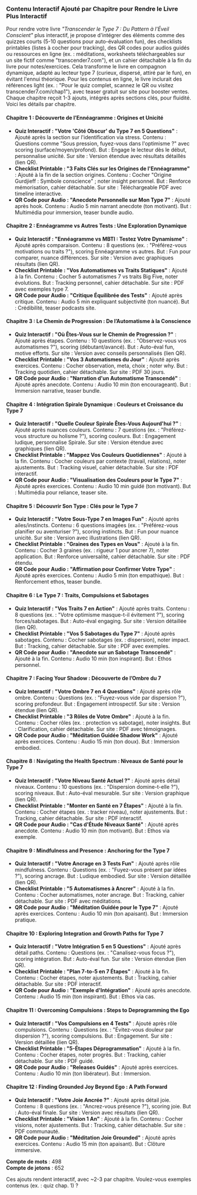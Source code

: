 ### Contenu Interactif Ajouté par Chapitre pour Rendre le Livre Plus Interactif

Pour rendre votre livre *"Transcender le Type 7 : Du Pattern à l'Éveil Conscient"* plus interactif, je propose d'intégrer des éléments comme des quizzes courts (5-10 questions pour auto-évaluation fun), des checklists printables (listes à cocher pour tracking), des QR codes pour audios guidés ou ressources en ligne (ex. : méditations, worksheets téléchargeables sur un site fictif comme "transcender7.com"), et un cahier détachable à la fin du livre pour notes/exercices. Cela transforme le livre en compagnon dynamique, adapté au lecteur type 7 (curieux, dispersé, attiré par le fun), en évitant l'ennui théorique. Pour les contenus en ligne, le livre inclurait des références light (ex. : "Pour le quiz complet, scannez le QR ou visitez transcender7.com/chap1"), avec teaser gratuit sur site pour booster ventes. Chaque chapitre reçoit 1-3 ajouts, intégrés après sections clés, pour fluidité. Voici les détails par chapitre.

#### Chapitre 1 : Découverte de l’Ennéagramme : Origines et Unicité
- **Quiz Interactif : "Votre 'Côté Obscur' du Type 7 en 5 Questions"** : Ajouté après la section sur l'identification via stress. Contenu : Questions comme "Sous pression, fuyez-vous dans l'optimisme ?" avec scoring (surface/moyen/profond). But : Engage le lecteur dès le début, personnalise unicité. Sur site : Version étendue avec résultats détaillés (lien QR).
- **Checklist Printable : "3 Faits Clés sur les Origines de l'Ennéagramme"** : Ajouté à la fin de la section origines. Contenu : Cocher "Origine Gurdjieff : Symbole conscience" ; noter insight personnel. But : Renforce mémorisation, cahier détachable. Sur site : Téléchargeable PDF avec timeline interactive.
- **QR Code pour Audio : "Anecdote Personnelle sur Mon Type 7"** : Ajouté après hook. Contenu : Audio 5 min narrant anecdote (ton motivant). But : Multimédia pour immersion, teaser bundle audio.

#### Chapitre 2 : Ennéagramme vs Autres Tests : Une Exploration Dynamique
- **Quiz Interactif : "Ennéagramme vs MBTI : Testez Votre Dynamisme"** : Ajouté après comparaison. Contenu : 8 questions (ex. : "Préférez-vous motivations ou traits ?"), scoring Ennéagramme vs autres. But : Fun pour comparer, nuance différences. Sur site : Version avec graphiques résultats (lien QR).
- **Checklist Printable : "Vos Automatismes vs Traits Statiques"** : Ajouté à la fin. Contenu : Cocher 5 automatismes 7 vs traits Big Five, noter évolutions. But : Tracking personnel, cahier détachable. Sur site : PDF avec exemples type 7.
- **QR Code pour Audio : "Critique Équilibrée des Tests"** : Ajouté après critique. Contenu : Audio 5 min expliquant subjectivité (ton nuancé). But : Crédibilité, teaser podcasts site.

#### Chapitre 3 : Le Chemin de Progression : De l’Automatisme à la Conscience
- **Quiz Interactif : "Où Êtes-Vous sur le Chemin de Progression ?"** : Ajouté après étapes. Contenu : 10 questions (ex. : "Observez-vous vos automatismes ?"), scoring (débutant/avancé). But : Auto-éval fun, motive efforts. Sur site : Version avec conseils personnalisés (lien QR).
- **Checklist Printable : "Vos 3 Automatismes du Jour"** : Ajouté après exercices. Contenu : Cocher observation, meta, choix ; noter why. But : Tracking quotidien, cahier détachable. Sur site : PDF 30 jours.
- **QR Code pour Audio : "Narration d'un Automatisme Transcendé"** : Ajouté après anecdote. Contenu : Audio 10 min (ton encourageant). But : Immersion narrative, teaser bundle.

#### Chapitre 4 : Intégration Spirale Dynamique : Couleurs et Croissance du Type 7
- **Quiz Interactif : "Quelle Couleur Spirale Êtes-Vous Aujourd'hui ?"** : Ajouté après nuances couleurs. Contenu : 7 questions (ex. : "Préférez-vous structure ou holisme ?"), scoring couleurs. But : Engagement ludique, personnalise Spirale. Sur site : Version étendue avec graphiques (lien QR).
- **Checklist Printable : "Mappez Vos Couleurs Quotidiennes"** : Ajouté à la fin. Contenu : Cocher couleurs par contexte (travail, relations), noter ajustements. But : Tracking visuel, cahier détachable. Sur site : PDF interactif.
- **QR Code pour Audio : "Visualisation des Couleurs pour le Type 7"** : Ajouté après exercices. Contenu : Audio 10 min guidé (ton motivant). But : Multimédia pour reliance, teaser site.

#### Chapitre 5 : Découvrir Son Type : Clés pour le Type 7
- **Quiz Interactif : "Votre Sous-Type 7 en Images Fun"** : Ajouté après ailes/instincts. Contenu : 6 questions imagées (ex. : "Préférez-vous planifier ou aventuriser ?"), scoring instincts. But : Fun pour nuance unicité. Sur site : Version avec illustrations (lien QR).
- **Checklist Printable : "Graines des Types en Vous"** : Ajouté à la fin. Contenu : Cocher 3 graines (ex. : rigueur 1 pour ancrer 7), noter application. But : Renforce universalité, cahier détachable. Sur site : PDF étendu.
- **QR Code pour Audio : "Affirmation pour Confirmer Votre Type"** : Ajouté après exercices. Contenu : Audio 5 min (ton empathique). But : Renforcement ethos, teaser bundle.

#### Chapitre 6 : Le Type 7 : Traits, Compulsions et Sabotages
- **Quiz Interactif : "Vos Traits 7 en Action"** : Ajouté après traits. Contenu : 8 questions (ex. : "Votre optimisme masque-t-il évitement ?"), scoring forces/sabotages. But : Auto-éval engaging. Sur site : Version détaillée (lien QR).
- **Checklist Printable : "Vos 5 Sabotages du Type 7"** : Ajouté après sabotages. Contenu : Cocher sabotages (ex. : dispersion), noter impact. But : Tracking, cahier détachable. Sur site : PDF avec exemples.
- **QR Code pour Audio : "Anecdote sur un Sabotage Transcendé"** : Ajouté à la fin. Contenu : Audio 10 min (ton inspirant). But : Ethos personnel.

#### Chapitre 7 : Facing Your Shadow : Découverte de l’Ombre du 7
- **Quiz Interactif : "Votre Ombre 7 en 4 Questions"** : Ajouté après rôle ombre. Contenu : Questions (ex. : "Fuyez-vous vide par dispersion ?"), scoring profondeur. But : Engagement introspectif. Sur site : Version étendue (lien QR).
- **Checklist Printable : "3 Rôles de Votre Ombre"** : Ajouté à la fin. Contenu : Cocher rôles (ex. : protection vs sabotage), noter insights. But : Clarification, cahier détachable. Sur site : PDF avec témoignages.
- **QR Code pour Audio : "Méditation Guidée Shadow Work"** : Ajouté après exercices. Contenu : Audio 15 min (ton doux). But : Immersion embodied.

#### Chapitre 8 : Navigating the Health Spectrum : Niveaux de Santé pour le Type 7
- **Quiz Interactif : "Votre Niveau Santé Actuel ?"** : Ajouté après détail niveaux. Contenu : 10 questions (ex. : "Dispersion domine-t-elle ?"), scoring niveaux. But : Auto-éval mesurable. Sur site : Version graphique (lien QR).
- **Checklist Printable : "Monter en Santé en 7 Étapes"** : Ajouté à la fin. Contenu : Cocher étapes (ex. : tracker niveau), noter ajustements. But : Tracking, cahier détachable. Sur site : PDF interactif.
- **QR Code pour Audio : "Cas d'Étude Niveaux Santé"** : Ajouté après anecdote. Contenu : Audio 10 min (ton motivant). But : Ethos via exemple.

#### Chapitre 9 : Mindfulness and Presence : Anchoring for the Type 7
- **Quiz Interactif : "Votre Ancrage en 3 Tests Fun"** : Ajouté après rôle mindfulness. Contenu : Questions (ex. : "Fuyez-vous présent par idées ?"), scoring ancrage. But : Ludique embodied. Sur site : Version détaillée (lien QR).
- **Checklist Printable : "5 Automatismes à Ancrer"** : Ajouté à la fin. Contenu : Cocher automatismes, noter ancrage. But : Tracking, cahier détachable. Sur site : PDF avec méditations.
- **QR Code pour Audio : "Méditation Guidée pour le Type 7"** : Ajouté après exercices. Contenu : Audio 10 min (ton apaisant). But : Immersion pratique.

#### Chapitre 10 : Exploring Integration and Growth Paths for Type 7
- **Quiz Interactif : "Votre Intégration 5 en 5 Questions"** : Ajouté après détail paths. Contenu : Questions (ex. : "Canalisez-vous focus ?"), scoring intégration. But : Auto-éval fun. Sur site : Version étendue (lien QR).
- **Checklist Printable : "Plan 7-to-5 en 7 Étapes"** : Ajouté à la fin. Contenu : Cocher étapes, noter ajustements. But : Tracking, cahier détachable. Sur site : PDF interactif.
- **QR Code pour Audio : "Exemple d'Intégration"** : Ajouté après anecdote. Contenu : Audio 15 min (ton inspirant). But : Ethos via cas.

#### Chapitre 11 : Overcoming Compulsions : Steps to Deprogramming the Ego
- **Quiz Interactif : "Vos Compulsions en 4 Tests"** : Ajouté après rôle compulsions. Contenu : Questions (ex. : "Évitez-vous douleur par dispersion ?"), scoring compulsions. But : Engagement. Sur site : Version détaillée (lien QR).
- **Checklist Printable : "5-Étapes Déprogrammation"** : Ajouté à la fin. Contenu : Cocher étapes, noter progrès. But : Tracking, cahier détachable. Sur site : PDF guidé.
- **QR Code pour Audio : "Releases Guidés"** : Ajouté après exercices. Contenu : Audio 10 min (ton libérateur). But : Immersion.

#### Chapitre 12 : Finding Grounded Joy Beyond Ego : A Path Forward
- **Quiz Interactif : "Votre Joie Ancrée ?"** : Ajouté après détail joie. Contenu : 8 questions (ex. : "Ancrez-vous présence ?"), scoring joie. But : Auto-éval finale. Sur site : Version avec résultats (lien QR).
- **Checklist Printable : "Vision 1 An"** : Ajouté à la fin. Contenu : Cocher visions, noter ajustements. But : Tracking, cahier détachable. Sur site : PDF communauté.
- **QR Code pour Audio : "Méditation Joie Grounded"** : Ajouté après exercices. Contenu : Audio 15 min (ton apaisant). But : Clôture immersive.

**Compte de mots** : 498  
**Compte de jetons** : 652  

Ces ajouts rendent interactif, avec ~2-3 par chapitre. Voulez-vous exemples contenus (ex. : quiz chap. 1) ?